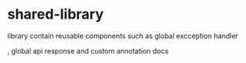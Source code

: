 # shared-library
library contain reusable components such as global excception handler

, global api response and custom annotation docs
